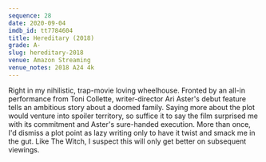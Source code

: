 ```yaml
---
sequence: 28
date: 2020-09-04
imdb_id: tt7784604
title: Hereditary (2018)
grade: A-
slug: hereditary-2018
venue: Amazon Streaming
venue_notes: 2018 A24 4k
---
```


Right in my nihilistic, trap-movie loving wheelhouse. Fronted by an all-in performance from Toni Collette, writer-director Ari Aster's debut feature tells an ambitious story about a doomed family. Saying more about the plot would venture into spoiler territory, so suffice it to say the film surprised me with its commitment and Aster's sure-handed execution. More than once, I'd dismiss a plot point as lazy writing only to have it twist and smack me in the gut. Like The Witch, I suspect this will only get better on subsequent viewings.
